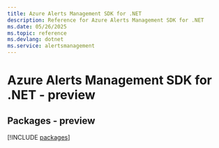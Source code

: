 ```yaml
---
title: Azure Alerts Management SDK for .NET
description: Reference for Azure Alerts Management SDK for .NET
ms.date: 05/26/2025
ms.topic: reference
ms.devlang: dotnet
ms.service: alertsmanagement
---
```

# Azure Alerts Management SDK for .NET - preview
## Packages - preview
[!INCLUDE [packages](alerts-management-index.md)]